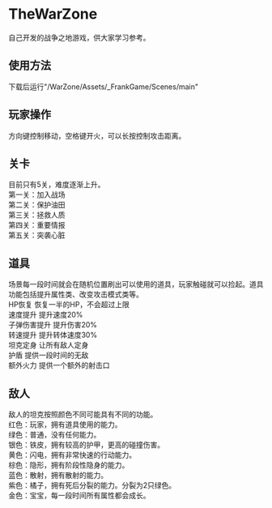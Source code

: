 # TheWarZone
自己开发的战争之地游戏，供大家学习参考。
## 使用方法
下载后运行"/WarZone/Assets/_FrankGame/Scenes/main"
## 玩家操作
方向键控制移动，空格键开火，可以长按控制攻击距离。
## 关卡
目前只有5关，难度逐渐上升。   
第一关：加入战场  
第二关：保护油田  
第三关：拯救人质  
第四关：重要情报  
第五关：突袭心脏  

## 道具
场景每一段时间就会在随机位置刷出可以使用的道具，玩家触碰就可以捡起。道具功能包括提升属性类、改变攻击模式类等。  
HP恢复
	恢复一半的HP，不会超过上限  
速度提升
	提升速度20%  
子弹伤害提升
	提升伤害20%  
转速提升
	提升转体速度30%  
坦克定身
	让所有敌人定身  
护盾
	提供一段时间的无敌  
额外火力
	提供一个额外的射击口  

## 敌人
敌人的坦克按照颜色不同可能具有不同的功能。  
红色：玩家，拥有道具使用的能力。  
绿色：普通，没有任何能力。  
银色：铁皮，拥有较高的护甲，更高的碰撞伤害。  
黄色：闪电，拥有非常快速的行动能力。  
棕色：隐形，拥有阶段性隐身的能力。  
蓝色：散射，拥有散射的能力。  
紫色：橘子，拥有死后分裂的能力。分裂为2只绿色。  
金色：宝宝，每一段时间所有属性都会成长。  

